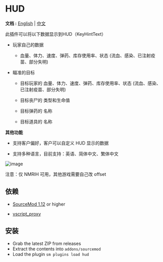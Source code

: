 # HUD

**文档 :**  [English](./readme.md) | [中文](./readme-chi.md)

此插件可以将以下数据显示到HUD（KeyHintText）

- 玩家自己的数据

    - 血量、体力、速度、弹药、库存使用率、状态 (流血、感染、已注射疫苗、部分失明)

- 瞄准的目标

    - 目标玩家的 血量、体力、速度、弹药、库存使用率、状态 (流血、感染、已注射疫苗、部分失明)

    - 目标丧尸的 类型和生命值

    - 目标弹药的 名称

    - 目标道具的 名称


**其他功能**

- 支持客户偏好，客户可以自定义 HUD 显示的数据

- 支持多种语言，目前支持：英语、简体中文、繁体中文


![image](./img/Img_230910_011443.png)

注意：仅 NMRIH 可用，其他游戏需要自己改 offset


## 依赖

- [SourceMod 1.12](https://www.sourcemod.net/downloads.php?branch=stable) or higher

- [vscript_proxy](https://github.com/dysphie/nmrih-vscript-proxy/blob/main/vscript_proxy.inc)

## 安装
- Grab the latest ZIP from releases
- Extract the contents into `addons/sourcemod`
- Load the plugin `sm plugins load hud`
